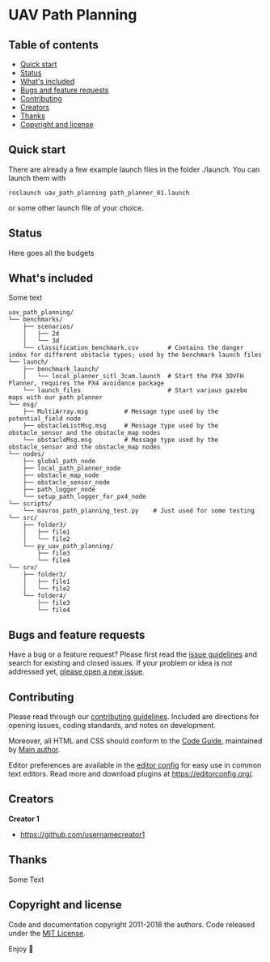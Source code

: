# UAV Path Planning
## Table of contents

- [Quick start](#quick-start)
- [Status](#status)
- [What's included](#whats-included)
- [Bugs and feature requests](#bugs-and-feature-requests)
- [Contributing](#contributing)
- [Creators](#creators)
- [Thanks](#thanks)
- [Copyright and license](#copyright-and-license)


## Quick start

There are already a few example launch files in the folder ./launch. You can launch them with 
```text
roslaunch uav_path_planning path_planner_01.launch
```
or some other launch file of your choice.

## Status

Here goes all the budgets

## What's included

Some text

```text
uav_path_planning/
└── benchmarks/
    ├── scenarios/
    │   ├── 2d
    │   └── 3d
    └── classification_benchmark.csv        # Contains the danger index for different obstacle types; used by the benchmark launch files
└── launch/
    ├── benchmark_launch/
    │   └── local_planner_sitl_3cam.launch  # Start the PX4 3DVFH Planner, requires the PX4 avoidance package
    └── launch_files                        # Start various gazebo maps with our path planner
└── msg/
    ├── MultiArray.msg          # Message type used by the potential_field node
    ├── obstacleListMsg.msg     # Message type used by the obstacle_sensor and the obstacle_map nodes
    └── obstacleMsg.msg         # Message type used by the obstacle_sensor and the obstacle_map nodes
└── nodes/
    ├── global_path_node           
    ├── local_path_planner_node
    ├── obstacle_map_node
    ├── obstacle_sensor_node
    ├── path_logger_node
    └── setup_path_logger_for_px4_node
└── scripts/
    └── mavros_path_planning_test.py    # Just used for some testing
└── src/
    ├── folder3/
    │   ├── file1
    │   └── file2
    └── py_uav_path_planning/
        ├── file3
        └── file4
└── srv/
    ├── folder3/
    │   ├── file1
    │   └── file2
    └── folder4/
        ├── file3
        └── file4
```

## Bugs and feature requests

Have a bug or a feature request? Please first read the [issue guidelines](https://reponame/blob/master/CONTRIBUTING.md) and search for existing and closed issues. If your problem or idea is not addressed yet, [please open a new issue](https://reponame/issues/new).

## Contributing

Please read through our [contributing guidelines](https://reponame/blob/master/CONTRIBUTING.md). Included are directions for opening issues, coding standards, and notes on development.

Moreover, all HTML and CSS should conform to the [Code Guide](https://github.com/mdo/code-guide), maintained by [Main author](https://github.com/usernamemainauthor).

Editor preferences are available in the [editor config](https://reponame/blob/master/.editorconfig) for easy use in common text editors. Read more and download plugins at <https://editorconfig.org/>.

## Creators

**Creator 1**

- <https://github.com/usernamecreator1>

## Thanks

Some Text

## Copyright and license

Code and documentation copyright 2011-2018 the authors. Code released under the [MIT License](https://reponame/blob/master/LICENSE).

Enjoy :metal:

